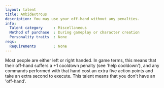 ```yaml
---
layout: talent
title: Ambidextrous
description: You may use your off-hand without any penalties.
info:
  Talent category     : Miscellaneous
  Method of purchase  : During gameplay or character creation
  Personality traits  : None
reqs:
  Requirements        : None
---
```


Most people are either left or right handed.  In game terms, this means that
their off-hand suffers a +1 cooldown penalty (see 'help cooldown'), and any
commands performed with that hand cost an extra five action points and take an
extra second to execute.  This talent means that you don't have an 'off-hand'.
